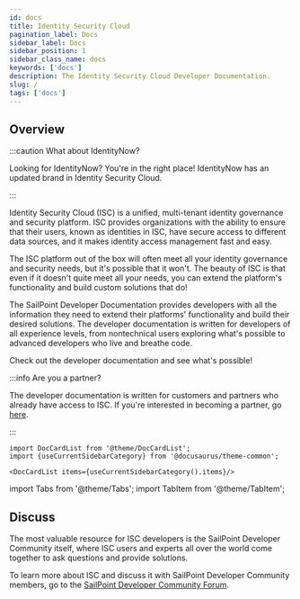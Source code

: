 ```yaml
---
id: docs
title: Identity Security Cloud
pagination_label: Docs
sidebar_label: Docs
sidebar_position: 1
sidebar_class_name: docs
keywords: ['docs']
description: The Identity Security Cloud Developer Documentation.
slug: /
tags: ['docs']
---
```


## Overview

:::caution What about IdentityNow?

Looking for IdentityNow? You're in the right place! IdentityNow has an updated brand in Identity Security Cloud.

:::

Identity Security Cloud (ISC) is a unified, multi-tenant identity governance and security platform. ISC provides organizations with the ability to ensure that their users, known as identities in ISC, have secure access to different data sources, and it makes identity access management fast and easy.

The ISC platform out of the box will often meet all your identity governance and security needs, but it's possible that it won't. The beauty of ISC is that even if it doesn't quite meet all your needs, you can extend the platform's functionality and build custom solutions that do!

The SailPoint Developer Documentation provides developers with all the information they need to extend their platforms' functionality and build their desired solutions. The developer documentation is written for developers of all experience levels, from nontechnical users exploring what's possible to advanced developers who live and breathe code.

Check out the developer documentation and see what's possible!

:::info Are you a partner?

The developer documentation is written for customers and partners who already have access to ISC. If you're interested in becoming a partner, go [here](https://www.sailpoint.com/partners/become-partner/).

:::

```mdx-code-block
import DocCardList from '@theme/DocCardList';
import {useCurrentSidebarCategory} from '@docusaurus/theme-common';

<DocCardList items={useCurrentSidebarCategory().items}/>
```

import Tabs from '@theme/Tabs'; import TabItem from '@theme/TabItem';

## Discuss

The most valuable resource for ISC developers is the SailPoint Developer Community itself, where ISC users and experts all over the world come together to ask questions and provide solutions.

To learn more about ISC and discuss it with SailPoint Developer Community members, go to the [SailPoint Developer Community Forum](https://developer.sailpoint.com/discuss/c/isc/6).
